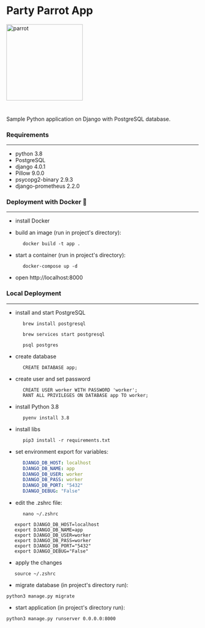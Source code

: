 <h1>Party Parrot App</h1>

<img src='media/images/party-parrot.gif' alt='parrot' height="200" width="200">
<br>
<br>
<h3></h3>

Sample Python application on Django with PostgreSQL database.

<h3>Requirements</h3>

____

- python 3.8
- PostgreSQL
- django 4.0.1
- Pillow 9.0.0
- psycopg2-binary 2.9.3
- django-prometheus 2.2.0

<h3>Deployment with Docker 🐳</h3>

____

- install Docker

- build an image (run in project's directory):
```shell
      docker build -t app .
```

- start a container (run in project's directory):
```shell
      docker-compose up -d
```

- open  http://localhost:8000
<h3>Local Deployment</h3>

____


- install and start PostgreSQL
```shell
      brew install postgresql
```
```shell
      brew services start postgresql
```
```shell
      psql postgres
```
- create database
```shell
      CREATE DATABASE app;
```
- create user and set password
```shell
      CREATE USER worker WITH PASSWORD 'worker';
      RANT ALL PRIVILEGES ON DATABASE app TO worker;
```
- install Python 3.8
```shell
      pyenv install 3.8
```
- install libs 
```shell
      pip3 install -r requirements.txt
```

* set environment export for variables:
```yaml
      DJANGO_DB_HOST: localhost
      DJANGO_DB_NAME: app
      DJANGO_DB_USER: worker
      DJANGO_DB_PASS: worker
      DJANGO_DB_PORT: "5432"
      DJANGO_DEBUG: "False"
```
- edit the .zshrc file:
```shell
      nano ~/.zshrc
```
```shell
   export DJANGO_DB_HOST=localhost
   export DJANGO_DB_NAME=app
   export DJANGO_DB_USER=worker
   export DJANGO_DB_PASS=worker
   export DJANGO_DB_PORT="5432"
   export DJANGO_DEBUG="False"
```
- apply the changes
```shell
   source ~/.zshrc
```

* migrate database (in project's directory run):
```shell
python3 manage.py migrate
```

* start application (in project's directory run):
```shell
python3 manage.py runserver 0.0.0.0:8000
```
